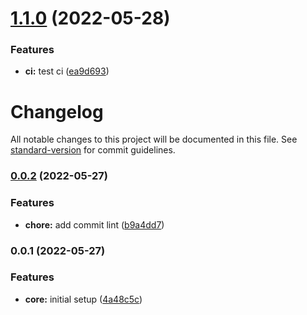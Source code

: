 # [1.1.0](https://github.com/alejandro-benjumea-superworld/ui-core/compare/v1.0.5...v1.1.0) (2022-05-28)


### Features

* **ci:** test ci ([ea9d693](https://github.com/alejandro-benjumea-superworld/ui-core/commit/ea9d6933b119387cbd01b52d3d2c929f4d724d04))

# Changelog

All notable changes to this project will be documented in this file. See [standard-version](https://github.com/conventional-changelog/standard-version) for commit guidelines.

### [0.0.2](https://github.com/superworlddev/ui-core/compare/v0.0.1...v0.0.2) (2022-05-27)


### Features

* **chore:** add commit lint ([b9a4dd7](https://github.com/superworlddev/ui-core/commit/b9a4dd7362be694a3d758efb3fbf998e104dcf97))

### 0.0.1 (2022-05-27)


### Features

* **core:** initial setup ([4a48c5c](https://github.com/superworlddev/ui-core/commit/4a48c5ce676d10bf9098e1090fa5c5a903b9140a))
